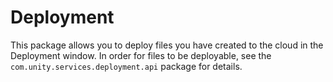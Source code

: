 # Deployment

This package allows you to deploy files you have created to the cloud in the Deployment window. In order for files to be deployable, see the `com.unity.services.deployment.api` package for details.
